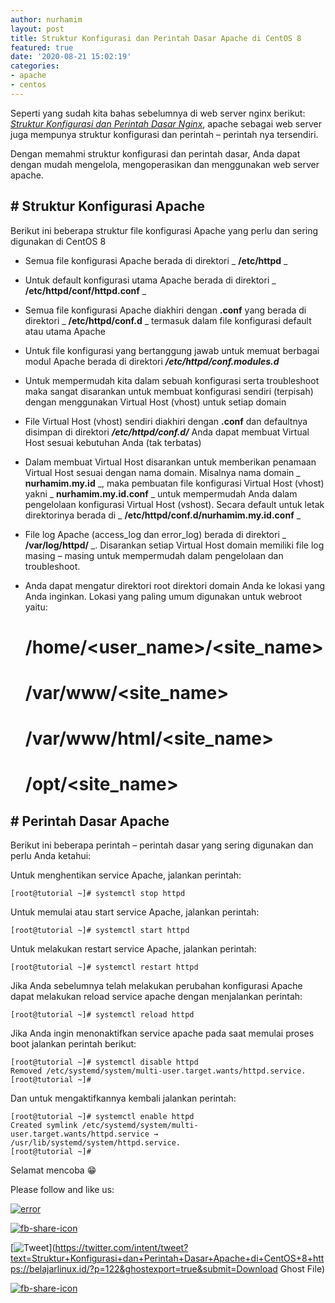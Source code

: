 ```yaml
---
author: nurhamim
layout: post
title: Struktur Konfigurasi dan Perintah Dasar Apache di CentOS 8
featured: true
date: '2020-08-21 15:02:19'
categories:
- apache
- centos
---
```


Seperti yang sudah kita bahas sebelumnya di web server nginx berikut: _[Struktur Konfigurasi dan Perintah Dasar Nginx](/struktur-konfigurasi-dan-perintah-dasar-nginx/)_, apache sebagai web server juga mempunya struktur konfigurasi dan perintah – perintah nya tersendiri.

Dengan memahmi struktur konfigurasi dan perintah dasar, Anda dapat dengan mudah mengelola, mengoperasikan dan menggunakan web server apache.

## # Struktur Konfigurasi Apache

Berikut ini beberapa struktur file konfigurasi Apache yang perlu dan sering digunakan di CentOS 8

- Semua file konfigurasi Apache berada di direktori _ **/etc/httpd** _
- Untuk default konfigurasi utama Apache berada di direktori _ **/etc/httpd/conf/httpd.conf** _
- Semua file konfigurasi Apache diakhiri dengan **.conf** yang berada di direktori _ **/etc/httpd/conf.d** _ termasuk dalam file konfigurasi default atau utama Apache
- Untuk file konfigurasi yang bertanggung jawab untuk memuat berbagai modul Apache berada di direktori **_/etc/httpd/conf.modules.d_**
- Untuk mempermudah kita dalam sebuah konfigurasi serta troubleshoot maka sangat disarankan untuk membuat konfigurasi sendiri (terpisah) dengan menggunakan Virtual Host (vhost) untuk setiap domain
- File Virtual Host (vhost) sendiri diakhiri dengan **.conf** dan defaultnya disimpan di direktori **_/etc/httpd/conf.d/_** Anda dapat membuat Virtual Host sesuai kebutuhan Anda (tak terbatas)
- Dalam membuat Virtual Host disarankan untuk memberikan penamaan Virtual Host sesuai dengan nama domain. Misalnya nama domain _ **nurhamim.my.id** _, maka pembuatan file konfigurasi Virtual Host (vhost) yakni _ **nurhamim.my.id.conf** _ untuk mempermudah Anda dalam pengelolaan konfigurasi Virtual Host (vshost). Secara default untuk letak direktorinya berada di _ **/etc/httpd/conf.d/nurhamim.my.id.conf** _
- File log Apache (access\_log dan error\_log) berada di direktori _ **/var/log/httpd/** _. Disarankan setiap Virtual Host domain memiliki file log masing – masing untuk mempermudah dalam pengelolaan dan troubleshoot.
- Anda dapat mengatur direktori root direktori domain Anda ke lokasi yang Anda inginkan. Lokasi yang paling umum digunakan untuk webroot yaitu:

    # /home/<user_name>/<site_name>
    # /var/www/<site_name>
    # /var/www/html/<site_name>
    # /opt/<site_name>

## # Perintah Dasar Apache 

Berikut ini beberapa perintah – perintah dasar yang sering digunakan dan perlu Anda ketahui:

Untuk menghentikan service Apache, jalankan perintah:

    [root@tutorial ~]# systemctl stop httpd

Untuk memulai atau start service Apache, jalankan perintah:

    [root@tutorial ~]# systemctl start httpd

Untuk melakukan restart service Apache, jalankan perintah:

    [root@tutorial ~]# systemctl restart httpd

Jika Anda sebelumnya telah melakukan perubahan konfigurasi Apache dapat melakukan reload service apache dengan menjalankan perintah:

    [root@tutorial ~]# systemctl reload httpd

Jika Anda ingin menonaktifkan service apache pada saat memulai proses boot jalankan perintah berikut:

    [root@tutorial ~]# systemctl disable httpd
    Removed /etc/systemd/system/multi-user.target.wants/httpd.service.
    [root@tutorial ~]#

Dan untuk mengaktifkannya kembali jalankan perintah:

    [root@tutorial ~]# systemctl enable httpd
    Created symlink /etc/systemd/system/multi-user.target.wants/httpd.service → /usr/lib/systemd/system/httpd.service.
    [root@tutorial ~]#

Selamat mencoba 😁

Please follow and like us:

[![error](/wp-content/plugins/ultimate-social-media-icons/images/follow_subscribe.png)](https://api.follow.it/widgets/icon/VHc3d1lpVGdwRnE5QnV0eERCNUx5RCtvTTVoUkNYS3NNRmd5eVhlQW9tNXRHS3VTbGh6Y0NybkRJRS8zSGpjRDVZb1ZGMlNTSEpJYUpuZzZqNzdnd3VSN3dwM2VlQTF6ejJEaGV5UGRUbnlEcHFNd3luYTV4ZTZtUGowVWI2Q2x8M2kzdnBEeUIrUk5xOFI5TXZ3cHF3bFNQRkRJSGhUNGdrRFd0TlNtdE1OWT0=/OA==/)

[![fb-share-icon](/wp-content/plugins/ultimate-social-media-icons/images/visit_icons/fbshare_bck.png "Facebook Share")](https://www.facebook.com/sharer/sharer.php?u=https%3A%2F%2Fbelajarlinux.id%2F%3Fp%3D122%26ghostexport%3Dtrue%26submit%3DDownload+Ghost+File)

[![Tweet](/wp-content/plugins/ultimate-social-media-icons/images/visit_icons/en_US_Tweet.svg "Tweet")](https://twitter.com/intent/tweet?text=Struktur+Konfigurasi+dan+Perintah+Dasar+Apache+di+CentOS+8+https://belajarlinux.id/?p=122&ghostexport=true&submit=Download Ghost File)

[![fb-share-icon](/wp-content/plugins/ultimate-social-media-icons/images/share_icons/Pinterest_Save/en_US_save.svg "Pin Share")](#)

<!--kg-card-end: html-->